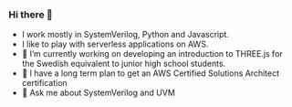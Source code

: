### Hi there 👋
- I work mostly in SystemVerilog, Python and Javascript.
- I like to play with serverless applications on AWS.
- 🔭 I’m currently working on developing an introduction to THREE.js for the Swedish equivalent to junior high school students.
- 🌱 I have a long term plan to get an AWS Certified Solutions Architect certification
- 💬 Ask me about SystemVerilog and UVM
